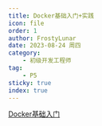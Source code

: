 ```yaml
---
title: Docker基础入门+实践
icon: file
order: 1
author: FrostyLunar
date: 2023-08-24 周四
category:
	- 初级开发工程师
tag:
	- P5
sticky: true
index: true
---
```


[Docker基础入门](../02_初级开发工程师/03_第三阶段/02_云原生容器化入门/01_Docker基础入门+实践/01_Docker基础入门/Docker基础入门.md)